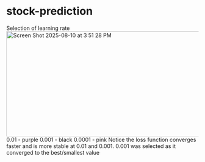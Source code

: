 # stock-prediction

Selection of learning rate
<img width="906" height="276" alt="Screen Shot 2025-08-10 at 3 51 28 PM" src="https://github.com/user-attachments/assets/c0d5e303-5937-4f99-aa45-730d44e7ae80" />
0.01 - purple
0.001 - black
0.0001 - pink
Notice the loss function converges faster and is more stable at 0.01 and 0.001. 0.001 was selected as it converged to the best/smallest value
